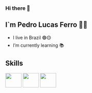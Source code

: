 ### Hi there 👋

## I`m Pedro Lucas Ferro 🙋‍♂️

- I live in Brazil 🟢🟡
- I’m currently learning 📚




## Skills

<img height="45" width="50" src="https://cdn.jsdelivr.net/gh/devicons/devicon/icons/html5/html5-original.svg"></img>
<img height="45" width="50" src="https://cdn.jsdelivr.net/gh/devicons/devicon/icons/css3/css3-original.svg"></img>
<img height="45" width="50" src="https://cdn.jsdelivr.net/gh/devicons/devicon/icons/javascript/javascript-original.svg"></img>





<!--
**PedroFerro007/PedroFerro007** is a ✨ _special_ ✨ repository because its `README.md` (this file) appears on your GitHub profile.

Here are some ideas to get you started:

- 🔭 I’m currently working on ...
- 🌱 I’m currently learning ...
- 👯 I’m looking to collaborate on ...
- 🤔 I’m looking for help with ...
- 💬 Ask me about ...
- 📫 How to reach me: ...
- 😄 Pronouns: ...
- ⚡ Fun fact: ...
-->
